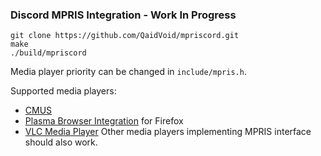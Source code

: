 ### Discord MPRIS Integration - Work In Progress

```
git clone https://github.com/QaidVoid/mpriscord.git
make
./build/mpriscord
```

Media player priority can be changed in `include/mpris.h`.

Supported media players:
- [CMUS](https://cmus.github.io)
- [Plasma Browser Integration](https://community.kde.org/Plasma/Browser_Integration) for Firefox
- [VLC Media Player](https://www.videolan.org/vlc)
Other media players implementing MPRIS interface should also work.